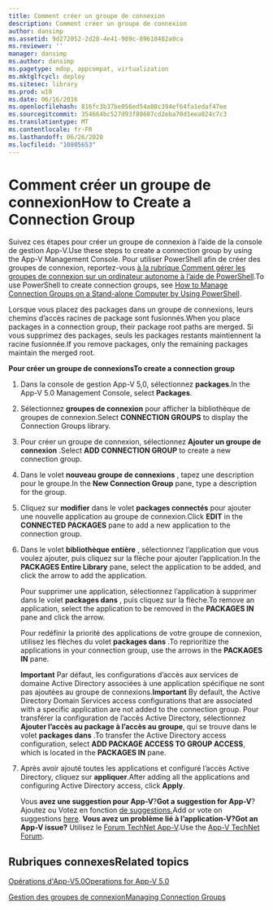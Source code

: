 ```yaml
---
title: Comment créer un groupe de connexion
description: Comment créer un groupe de connexion
author: dansimp
ms.assetid: 9d272052-2d28-4e41-989c-89610482a0ca
ms.reviewer: ''
manager: dansimp
ms.author: dansimp
ms.pagetype: mdop, appcompat, virtualization
ms.mktglfcycl: deploy
ms.sitesec: library
ms.prod: w10
ms.date: 06/16/2016
ms.openlocfilehash: 816fc3b37be056ed54a88c394ef64fa1edaf47ee
ms.sourcegitcommit: 354664bc527d93f80687cd2eba70d1eea024c7c3
ms.translationtype: MT
ms.contentlocale: fr-FR
ms.lasthandoff: 06/26/2020
ms.locfileid: "10805653"
---
```

# <span data-ttu-id="7d1bd-103">Comment créer un groupe de connexion</span><span class="sxs-lookup"><span data-stu-id="7d1bd-103">How to Create a Connection Group</span></span>


<span data-ttu-id="7d1bd-104">Suivez ces étapes pour créer un groupe de connexion à l’aide de la console de gestion App-V.</span><span class="sxs-lookup"><span data-stu-id="7d1bd-104">Use these steps to create a connection group by using the App-V Management Console.</span></span> <span data-ttu-id="7d1bd-105">Pour utiliser PowerShell afin de créer des groupes de connexion, reportez-vous [à la rubrique Comment gérer les groupes de connexion sur un ordinateur autonome à l’aide de PowerShell](how-to-manage-connection-groups-on-a-stand-alone-computer-by-using-powershell.md).</span><span class="sxs-lookup"><span data-stu-id="7d1bd-105">To use PowerShell to create connection groups, see [How to Manage Connection Groups on a Stand-alone Computer by Using PowerShell](how-to-manage-connection-groups-on-a-stand-alone-computer-by-using-powershell.md).</span></span>

<span data-ttu-id="7d1bd-106">Lorsque vous placez des packages dans un groupe de connexions, leurs chemins d’accès racines de package sont fusionnés.</span><span class="sxs-lookup"><span data-stu-id="7d1bd-106">When you place packages in a connection group, their package root paths are merged.</span></span> <span data-ttu-id="7d1bd-107">Si vous supprimez des packages, seuls les packages restants maintiennent la racine fusionnée.</span><span class="sxs-lookup"><span data-stu-id="7d1bd-107">If you remove packages, only the remaining packages maintain the merged root.</span></span>

**<span data-ttu-id="7d1bd-108">Pour créer un groupe de connexions</span><span class="sxs-lookup"><span data-stu-id="7d1bd-108">To create a connection group</span></span>**

1.  <span data-ttu-id="7d1bd-109">Dans la console de gestion App-V 5,0, sélectionnez **packages**.</span><span class="sxs-lookup"><span data-stu-id="7d1bd-109">In the App-V 5.0 Management Console, select **Packages**.</span></span>

2.  <span data-ttu-id="7d1bd-110">Sélectionnez **groupes de connexion** pour afficher la bibliothèque de groupes de connexion.</span><span class="sxs-lookup"><span data-stu-id="7d1bd-110">Select **CONNECTION GROUPS** to display the Connection Groups library.</span></span>

3.  <span data-ttu-id="7d1bd-111">Pour créer un groupe de connexion, sélectionnez **Ajouter un groupe de connexion** .</span><span class="sxs-lookup"><span data-stu-id="7d1bd-111">Select **ADD CONNECTION GROUP** to create a new connection group.</span></span>

4.  <span data-ttu-id="7d1bd-112">Dans le volet **nouveau groupe de connexions** , tapez une description pour le groupe.</span><span class="sxs-lookup"><span data-stu-id="7d1bd-112">In the **New Connection Group** pane, type a description for the group.</span></span>

5.  <span data-ttu-id="7d1bd-113">Cliquez sur **modifier** dans le volet **packages connectés** pour ajouter une nouvelle application au groupe de connexion.</span><span class="sxs-lookup"><span data-stu-id="7d1bd-113">Click **EDIT** in the **CONNECTED PACKAGES** pane to add a new application to the connection group.</span></span>

6.  <span data-ttu-id="7d1bd-114">Dans le volet **bibliothèque entière** , sélectionnez l’application que vous voulez ajouter, puis cliquez sur la flèche pour ajouter l’application.</span><span class="sxs-lookup"><span data-stu-id="7d1bd-114">In the **PACKAGES Entire Library** pane, select the application to be added, and click the arrow to add the application.</span></span>

    <span data-ttu-id="7d1bd-115">Pour supprimer une application, sélectionnez l’application à supprimer dans le volet **packages dans** , puis cliquez sur la flèche.</span><span class="sxs-lookup"><span data-stu-id="7d1bd-115">To remove an application, select the application to be removed in the **PACKAGES IN** pane and click the arrow.</span></span>

    <span data-ttu-id="7d1bd-116">Pour redéfinir la priorité des applications de votre groupe de connexion, utilisez les flèches du volet **packages dans** .</span><span class="sxs-lookup"><span data-stu-id="7d1bd-116">To reprioritize the applications in your connection group, use the arrows in the **PACKAGES IN** pane.</span></span>

    <span data-ttu-id="7d1bd-117">**Important**  Par défaut, les configurations d’accès aux services de domaine Active Directory associées à une application spécifique ne sont pas ajoutées au groupe de connexions.</span><span class="sxs-lookup"><span data-stu-id="7d1bd-117">**Important** By default, the Active Directory Domain Services access configurations that are associated with a specific application are not added to the connection group.</span></span> <span data-ttu-id="7d1bd-118">Pour transférer la configuration de l’accès Active Directory, sélectionnez **Ajouter l’accès au package à l’accès au groupe**, qui se trouve dans le volet **packages dans** .</span><span class="sxs-lookup"><span data-stu-id="7d1bd-118">To transfer the Active Directory access configuration, select **ADD PACKAGE ACCESS TO GROUP ACCESS**, which is located in the **PACKAGES IN** pane.</span></span>

     

7.  <span data-ttu-id="7d1bd-119">Après avoir ajouté toutes les applications et configuré l’accès Active Directory, cliquez sur **appliquer**.</span><span class="sxs-lookup"><span data-stu-id="7d1bd-119">After adding all the applications and configuring Active Directory access, click **Apply**.</span></span>

    <span data-ttu-id="7d1bd-120">Vous **avez une suggestion pour App-V**?</span><span class="sxs-lookup"><span data-stu-id="7d1bd-120">**Got a suggestion for App-V**?</span></span> <span data-ttu-id="7d1bd-121">Ajoutez ou Votez en fonction [de suggestions.](http://appv.uservoice.com/forums/280448-microsoft-application-virtualization)</span><span class="sxs-lookup"><span data-stu-id="7d1bd-121">Add or vote on suggestions [here](http://appv.uservoice.com/forums/280448-microsoft-application-virtualization).</span></span> **<span data-ttu-id="7d1bd-122">Vous avez un problème lié à l’application-V?</span><span class="sxs-lookup"><span data-stu-id="7d1bd-122">Got an App-V issue?</span></span>** <span data-ttu-id="7d1bd-123">Utilisez le [Forum TechNet App-V](https://social.technet.microsoft.com/Forums/home?forum=mdopappv).</span><span class="sxs-lookup"><span data-stu-id="7d1bd-123">Use the [App-V TechNet Forum](https://social.technet.microsoft.com/Forums/home?forum=mdopappv).</span></span>

## <span data-ttu-id="7d1bd-124">Rubriques connexes</span><span class="sxs-lookup"><span data-stu-id="7d1bd-124">Related topics</span></span>


[<span data-ttu-id="7d1bd-125">Opérations d'App-V5.0</span><span class="sxs-lookup"><span data-stu-id="7d1bd-125">Operations for App-V 5.0</span></span>](operations-for-app-v-50.md)

[<span data-ttu-id="7d1bd-126">Gestion des groupes de connexion</span><span class="sxs-lookup"><span data-stu-id="7d1bd-126">Managing Connection Groups</span></span>](managing-connection-groups.md)

 

 





